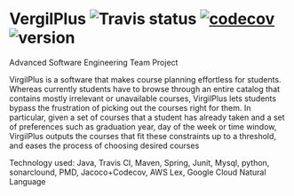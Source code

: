 # VergilPlus ![Travis status](https://travis-ci.org/pow25/vergilplus.svg?branch=master) [![codecov](https://codecov.io/gh/pow25/vergilplus/branch/master/graph/badge.svg)](https://codecov.io/gh/pow25/vergilplus) ![version](https://img.shields.io/badge/version-1.0.9-blue.svg?maxAge=2592000)

Advanced Software Engineering Team Project

VirgilPlus is a software that makes course planning effortless for students.  Whereas currently students have to browse through an entire catalog that contains mostly irrelevant or unavailable courses, VirgilPlus lets students bypass the frustration of picking out the courses right for them.  In particular, given a set of courses that a student has already taken and a set of preferences such as graduation year, day of the week or time window, VirgilPlus outputs the courses that fit these constraints up to a threshold, and eases the process of choosing desired courses

Technology used: Java, Travis CI, Maven, Spring, Junit, Mysql, python, sonarclound, PMD, Jacoco+Codecov, AWS Lex, Google Cloud Natural Language
